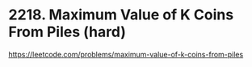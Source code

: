 # 2218. Maximum Value of K Coins From Piles (hard)

https://leetcode.com/problems/maximum-value-of-k-coins-from-piles
